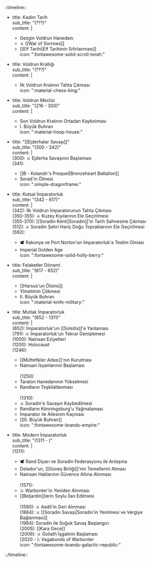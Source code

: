 ::timeline::  

- title: Kadim Tarih  
  sub_title: "(???)"  
  content: |  
    - Gezgin Voldrun Hanedanı  
    - ⚔️ [[War of Sorrows]]  
    - [[Elf Tarihi|Elf Tarihinin Sıfırlanması]]  
  icon: ":fontawesome-solid-scroll-torah:"  

- title: Voldrun Krallığı  
  sub_title: "(???)"  
  content: |  
    - İlk Voldrun Kralının Tahta Çıkması  
  icon: ":material-chess-king:"  

- title: Voldrun Meclisi  
  sub_title: "(216 - 300)"  
  content: |  
    - Son Voldrun Kralının Ortadan Kaybolması  
    - I. Büyük Buhran  
  icon: ":material-hoop-house:"  

- title: "[[Ejderhalar Savaşı]]"  
  sub_title: "(300 - 342)"  
  content: |  
    (300): ⚔️ Ejderha Savaşının Başlaması  
    (341):  
    - [[B - Kolandir's Prequel|Bronzeheart Battalion]]  
    - Sorad'ın Ölmesi  
  icon: ":simple-dragonframe:"  

- title: Kutsal İmparatorluk  
  sub_title: "(342 - 617)"  
  content: |  
    (342): İlk Voldrun İmparatorunun Tahta Çıkması  
    (350-355): ⚔️ Kuzey Kıyılarının Ele Geçirilmesi  
    (355-370): [[Soradin Kenti|Soradin]]'in Tarih Sahnesine Çıkması  
    (512): ⚔️ Soradin Şehri Hariç Doğu Topraklarının Ele Geçirilmesi  
    (592):  
    - 🕊️ Rakonya ve Port Norton'un İmparatorluk'a Teslim Olması  
    - Imperial Golden Age  
  icon: ":fontawesome-solid-holly-berry:"  

- title: Felaketler Dönemi  
  sub_title: "(617 - 652)"  
  content: |  
    - [[Harsus'un Ölümü]]  
    - Yönetimin Çökmesi  
    - II. Büyük Buhran  
  icon: ":material-knife-military:"  

- title: Mutlak İmparatorluk  
  sub_title: "(652 - 1311)"  
  content: |  
    (652): İmparatorluk'un [[Solsitis]]'e Yanlaması  
    (791): ⚔️ İmparatorluk'un Tekrar Genişlemesi  
    (1000): Nainsan Eziyetleri  
    (1200): Holocaust  
    (1246):  
    - [[Müttefikler Adası]]'nın Kurulması  
    - Nainsan İsyanlarının Başlaması<br>  
    (1250):  
    - Taralon Hanedanının Yükselmesi  
    - Randların Teşkilatlanması<br>  
    (1310):  
    - ⚔️ Soradin'e Savaşın Kaybedilmesi  
    - Randların Könningsburg'u Yağmalaması  
    - İmparator ile Ailesinin Kaçması  
    - [[III. Büyük Buhran]]  
  icon: ":fontawesome-brands-empire:"  

- title: Modern İmparatorluk  
  sub_title: "(1311 - )"  
  content: |  
    (1311):  
    - 🕊️ Rand Diyarı ve Soradin Federasyonu ile Anlaşma  
    - Delador'un, [[Güneş Birliği]]'nin Temellerini Atması  
    - Nainsan Haklarının Güvence Altına Alınması<br>  
    (1571):  
    - ⚔️ Warbonter'in Yeniden Alınması  
    - [[Beljardin]]lerin Soylu İlan Edilmesi<br>  
    (1590): ⚔️ Aedil'in Geri Alınması  
    (1864): ⚔️ [[Soradin Savaşı|Soradin'in Yenilmesi ve Vergiye Bağlanması]]  
    (1984): Soradin ile Soğuk Savaş Başlangıcı  
    (2005): [[Kara Gece]]  
    (2006): ⚔️ Goliath İşgalinin Başlaması  
    (2020 - ): Vagabonds of Warbonter  
  icon: ":fontawesome-brands-galactic-republic:"  
  
::/timeline::